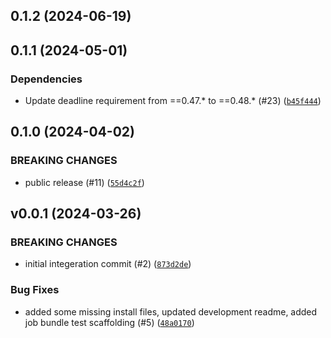 ## 0.1.2 (2024-06-19)




## 0.1.1 (2024-05-01)

### Dependencies
* Update deadline requirement from ==0.47.* to ==0.48.* (#23) ([`b45f444`](https://github.com/aws-deadline/deadline-cloud-for-3ds-max/commit/b45f444c91d5655c7c5b8278973a540a349c2b5e))


## 0.1.0 (2024-04-02)

### BREAKING CHANGES
* public release (#11) ([`55d4c2f`](https://github.com/aws-deadline/deadline-cloud-for-3ds-max/commit/55d4c2fbeeb76f036466f1754d2b0a205251d939))



## v0.0.1 (2024-03-26)

### BREAKING CHANGES
* initial integeration commit (#2) ([`873d2de`](https://github.com/aws-deadline/deadline-cloud-for-3ds-max/commit/873d2ded6d1dfe1f590e9e3460bd76266954efc0))


### Bug Fixes
* added some missing install files, updated development readme, added job bundle test scaffolding (#5) ([`48a0170`](https://github.com/aws-deadline/deadline-cloud-for-3ds-max/commit/48a0170de5b738c3abe3d8d416c23c10fa4aa618))


